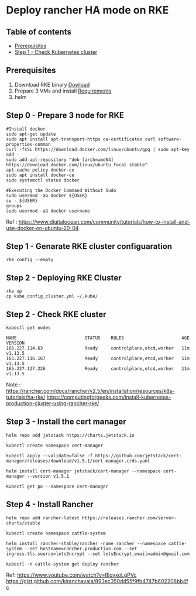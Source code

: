 # Deploy rancher HA mode on RKE
## Table of contents
  - [Prerequisites](#prerequisites)
  - [Step 1 - Check Kubernetes cluster](#step-1---check-kubernetes-cluster)
## Prerequisites
1. Download RKE binary [Dowload](https://rancher.com/docs/rke/latest/en/installation/#download-the-rke-binary)
2. Prepare 3 VMs and install [Requirements](https://rancher.com/docs/rke/latest/en/os/)
3. helm

## Step 0 - Prepare 3 node for RKE
```
#Install docker
sudo apt-get update
sudo apt install apt-transport-https ca-certificates curl software-properties-common
curl -fsSL https://download.docker.com/linux/ubuntu/gpg | sudo apt-key add -
sudo add-apt-repository "deb [arch=amd64] https://download.docker.com/linux/ubuntu focal stable"
apt-cache policy docker-ce
sudo apt install docker-ce
sudo systemctl status docker

#Executing the Docker Command Without Sudo
sudo usermod -aG docker ${USER}
su - ${USER}
groups
sudo usermod -aG docker username
```
Ref :  https://www.digitalocean.com/community/tutorials/how-to-install-and-use-docker-on-ubuntu-20-04

## Step 1 - Genarate RKE cluster configuaration
```shell
rke config --empty
```
## Step 2 - Deploying RKE Cluster
```shell
rke up
cp kube_config_cluster.yml ~/.kube/
```

## Step 2 - Check RKE cluster
```shell
kubectl get nodes

NAME                          STATUS    ROLES                      AGE       VERSION
165.227.114.63                Ready     controlplane,etcd,worker   11m       v1.13.5
165.227.116.167               Ready     controlplane,etcd,worker   11m       v1.13.5
165.227.127.226               Ready     controlplane,etcd,worker   11m       v1.13.5
```
Note : 
https://rancher.com/docs/rancher/v2.5/en/installation/resources/k8s-tutorials/ha-rke/
https://computingforgeeks.com/install-kubernetes-production-cluster-using-rancher-rke/
## Step 3 - Install the cert manager
```
helm repo add jetstack https://charts.jetstack.io

kubectl create namespace cert-manager

kubectl apply --validate=false -f https://github.com/jetstack/cert-manager/releases/download/v1.5.1/cert-manager.crds.yaml

helm install cert-manager jetstack/cert-manager --namespace cert-manager --version v1.5.1

kubectl get po --namespace cert-manager
```
## Step 4 - Install Rancher
```shell
helm repo add rancher-latest https://releases.rancher.com/server-charts/stable

kubectl create namespace cattle-system

helm install rancher-stable/rancher -name rancher --namespace cattle-system --set hostname=rancher.production.com --set ingress.tls.source=letsEncrypt --set letsEncrypt.email=admin@gmail.com

kubectl -n cattle-system get deploy rancher
```

Ref:
https://www.youtube.com/watch?v=IEoyxoLqPVc
https://gist.github.com/kiranchavala/893ec350dd55f9fb4747b602208bb4fc
